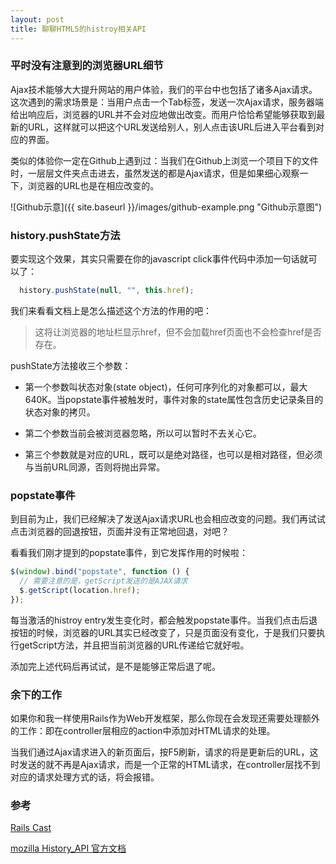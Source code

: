 ```yaml
---
layout: post
title: 聊聊HTML5的histroy相关API
---
```


### 平时没有注意到的浏览器URL细节
Ajax技术能够大大提升网站的用户体验，我们的平台中也包括了诸多Ajax请求。这次遇到的需求场景是：当用户点击一个Tab标签，发送一次Ajax请求，服务器端给出响应后，浏览器的URL并不会对应地做出改变。而用户恰恰希望能够获取到最新的URL，这样就可以把这个URL发送给别人，别人点击该URL后进入平台看到对应的界面。

类似的体验你一定在Github上遇到过：当我们在Github上浏览一个项目下的文件时，一层层文件夹点击进去，虽然发送的都是Ajax请求，但是如果细心观察一下，浏览器的URL也是在相应改变的。

![Github示意]({{ site.baseurl }}/images/github-example.png "Github示意图")

### history.pushState方法
要实现这个效果，其实只需要在你的javascript click事件代码中添加一句话就可以了：

```javascript
  history.pushState(null, "", this.href);
```

我们来看看文档上是怎么描述这个方法的作用的吧：

> 这将让浏览器的地址栏显示href，但不会加载href页面也不会检查href是否存在。

pushState方法接收三个参数：

* 第一个参数叫状态对象(state object)，任何可序列化的对象都可以，最大640K。当popstate事件被触发时，事件对象的state属性包含历史记录条目的状态对象的拷贝。

* 第二个参数当前会被浏览器忽略，所以可以暂时不去关心它。

* 第三个参数就是对应的URL，既可以是绝对路径，也可以是相对路径，但必须与当前URL同源，否则将抛出异常。

### popstate事件
到目前为止，我们已经解决了发送Ajax请求URL也会相应改变的问题。我们再试试点击浏览器的回退按钮，页面并没有正常地回退，对吧？

看看我们刚才提到的popstate事件，到它发挥作用的时候啦：

```javascript
$(window).bind("popstate", function () {
  // 需要注意的是，getScript发送的是AJAX请求
  $.getScript(location.href);
});

```
每当激活的histroy entry发生变化时，都会触发popstate事件。当我们点击后退按钮的时候，浏览器的URL其实已经改变了，只是页面没有变化，于是我们只要执行getScript方法，并且把当前浏览器的URL传递给它就好啦。

添加完上述代码后再试试，是不是能够正常后退了呢。

### 余下的工作
如果你和我一样使用Rails作为Web开发框架，那么你现在会发现还需要处理额外的工作：即在controller层相应的action中添加对HTML请求的处理。

当我们通过Ajax请求进入的新页面后，按F5刷新，请求的将是更新后的URL，这时发送的就不再是Ajax请求，而是一个正常的HTML请求，在controller层找不到对应的请求处理方式的话，将会报错。

### 参考
[Rails Cast](http://railscasts.com/episodes/246-ajax-history-state?view=asciicast)

[mozilla History_API 官方文档](https://developer.mozilla.org/en-US/docs/Web/API/History_API)